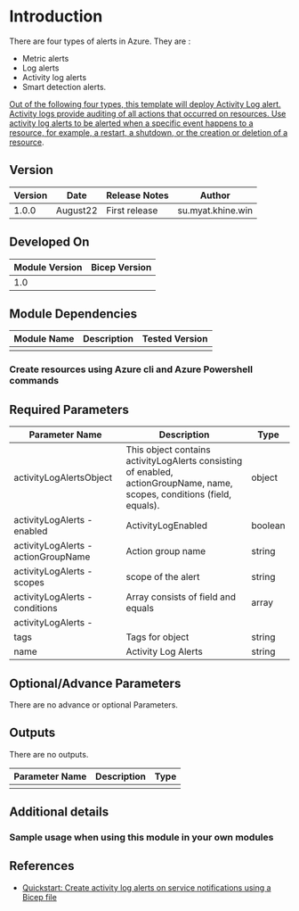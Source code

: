 # Introduction 
There are four types of alerts in Azure. They are :
- Metric alerts
- Log alerts 
- Activity log alerts
- Smart detection alerts.

[Out of the following four types, this template will deploy Activity Log alert.
Activity logs provide auditing of all actions that occurred on resources. Use activity log alerts to be alerted when a specific event happens to a resource, for example, a restart, a shutdown, or the creation or deletion of a resource](https://docs.microsoft.com/en-us/azure/azure-monitor/alerts/alerts-types).

## Version
| Version | Date | Release Notes | Author |
|---|---|---|---|
| 1.0.0 | August22 | First release | su.myat.khine.win |

## Developed On
| Module Version | Bicep Version |
|---|---|
| 1.0 | |


## Module Dependencies

| Module Name | Description | Tested Version | 
|---|---|---|
||||

### Create resources using Azure cli and Azure Powershell commands 


## Required Parameters

| Parameter Name | Description |  Type | 
|---|---|---|
| activityLogAlertsObject | This object contains activityLogAlerts consisting of enabled, actionGroupName, name, scopes, conditions (field, equals).|  object |
|activityLogAlerts - enabled|ActivityLogEnabled|boolean|
|activityLogAlerts - actionGroupName|Action group name|string|
|activityLogAlerts - scopes| scope of the alert|string|
|activityLogAlerts - conditions|Array consists of field and equals|array|
|activityLogAlerts - |||
| tags | Tags for object|  string |
| name | Activity Log Alerts |  string |


## Optional/Advance Parameters

There are no advance or optional Parameters.



## Outputs
There are no outputs.

| Parameter Name | Description | Type | 
|---|---|---|
|  |  |  |

## Additional details
### Sample usage when using this module in your own modules


## References

- [Quickstart: Create activity log alerts on service notifications using a Bicep file](https://docs.microsoft.com/en-us/azure/service-health/alerts-activity-log-service-notifications-bicep?tabs=CLI)


